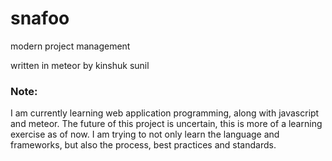 # snafoo
modern project management

written in meteor
by kinshuk sunil

### Note:
I am currently learning web application programming, along with javascript and meteor. The future of this project is uncertain, this is more of a learning exercise as of now. I am trying to not only learn the language and frameworks, but also the process, best practices and standards.
